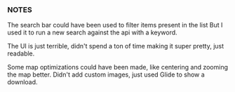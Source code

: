 ### NOTES

The search bar could have been used to filter items present in the list
But I used it to run a new search against the api with a keyword. 

The UI is just terrible, didn't spend a ton of time making it super pretty, just readable.

Some map optimizations could have been made, like centering and zooming the map better.
Didn't add custom images, just used Glide to show a download.
